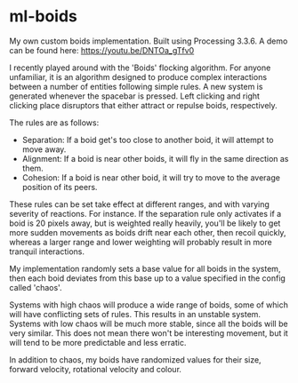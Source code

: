 # ml-boids
My own custom boids implementation. Built using Processing 3.3.6.
A demo can be found here: https://youtu.be/DNTOa_gTfv0

I recently played around with the 'Boids' flocking algorithm. For anyone unfamiliar, it is an algorithm designed to produce complex interactions between a number of entities following simple rules. A new system is generated whenever the spacebar is pressed. Left clicking and right clicking place disruptors that either attract or repulse boids, respectively.

The rules are as follows:
- Separation: If a boid get's too close to another boid, it will attempt to move away.
- Alignment: If a boid is near other boids, it will fly in the same direction as them.
- Cohesion: If a boid is near other boid, it will try to move to the average position of its peers.

These rules can be set take effect at different ranges, and with varying severity of reactions. For instance. If the separation rule only activates if a boid is 20 pixels away, but is weighted really heavily, you'll be likely to get more sudden movements as boids drift near each other, then recoil quickly, whereas a larger range and lower weighting will probably result in more tranquil interactions.

My implementation randomly sets a base value for all boids in the system, then each boid deviates from this base up to a value specified in the config called 'chaos'.

Systems with high chaos will produce a wide range of boids, some of which will have conflicting sets of rules. This results in an unstable system. Systems with low chaos will be much more stable, since all the boids will be very similar. This does not mean there won't be interesting movement, but it will tend to be more predictable and less erratic.

In addition to chaos, my boids have randomized values for their size, forward velocity, rotational velocity and colour.

